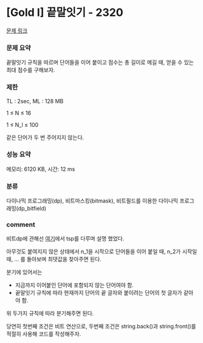 
# [Gold I] 끝말잇기 - 2320

[문제 링크](https://www.acmicpc.net/problem/2320)

### 문제 요약

<p> 끝말잇기 규칙을 따르며 단어들을 이어 붙이고 점수는 총 길이로 메길 때, 얻을 수 있는 최대 점수를 구해보자. </p>

### 제한

TL : 2sec, ML : 128 MB

1 ≤ N ≤ 16

1 ≤ N_l ≤ 100

같은 단어가 두 번 주어지지 않는다.

### 성능 요약

메모리: 6120 KB, 시간: 12 ms

### 분류

다이나믹 프로그래밍(dp), 비트마스킹(bitmask), 비트필드를 이용한 다이나믹 프로그래밍(dp_bitfield)

### comment

비트dp에 관해선 [여기](https://github.com/pill27211/Baekjoon/blob/main/Gold/DP/2098_%EC%99%B8%ED%8C%90%EC%9B%90%20%EC%88%9C%ED%9A%8C/README.md)에서 tsp를 다루며 설명 했었다.

아무것도 붙여지지 않은 상태에서 n_1을 시작으로 단어들을 이어 붙일 때, n_2가 시작일 때, ... 를 돌아보며 최댓값을 찾아주면 된다.

분기에 있어서는

* 지금까지 이어붙인 단어에 포함되지 않는 단어여야 함.
* 끝말잇기 규칙에 따라 현재까지 단어의 끝 글자와 붙이려는 단어의 첫 글자가 같아야 함.

위 두가지 규칙에 따라 분기해주면 된다.

당연히 첫번째 조건은 비트 연산으로, 두번째 조건은 string.back()과 string.front()를 적절히 사용해 코드를 작성해주자.
